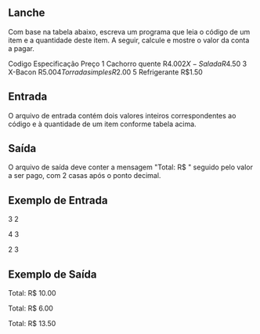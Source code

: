 ## Lanche

Com base na tabela abaixo, escreva um programa que leia o código de um item e a quantidade deste item. A seguir, calcule e mostre o valor da conta a pagar.

Codigo  Especificação       Preço
1       Cachorro quente     R$4.00
2       X-Salada            R$4.50
3       X-Bacon             R$5.00
4       Torrada simples     R$2.00
5       Refrigerante        R$1.50

## Entrada
O arquivo de entrada contém dois valores inteiros correspondentes ao código e à quantidade de um item conforme tabela acima.

## Saída
O arquivo de saída deve conter a mensagem "Total: R$ " seguido pelo valor a ser pago, com 2 casas após o ponto decimal.

## Exemplo de Entrada	

3 2

4 3

2 3

## Exemplo de Saída

Total: R$ 10.00

Total: R$ 6.00

Total: R$ 13.50
